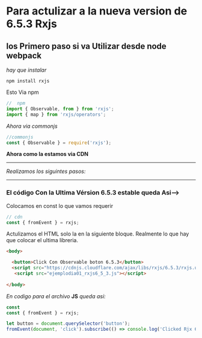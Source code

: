 # Para actulizar a la nueva version de 6.5.3 Rxjs

## los Primero paso si va Utilizar desde node webpack

 *hay que instalar*

```
npm install rxjs

```
Esto Via npm

```js
//  npm 
import { Observable, from } from 'rxjs';
import { map } from 'rxjs/operators';

```
*Ahora via commonjs*

```js
//commonjs
const { Observable } = require('rxjs');

```

**Ahora como la estamos  via CDN**
****
*Realizamos los siguintes pasos:*
****


### El código Con la Ultima Vérsion 6.5.3 estable queda Asi--> 

Colocamos en const lo que vamos requerir


```js
// cdn
const { fromEvent } = rxjs;
```


Actulizamos el HTML solo la en la siguiente bloque. Realmente lo  que hay que colocar el ultima libreria.
```HTML
<body>

  <button>Click Con Observable boton 6.5.3</button>
  <script src="https://cdnjs.cloudflare.com/ajax/libs/rxjs/6.5.3/rxjs.umd.js"></script>
   <script src="ejemplodia01_rxjs6_5_3.js"></script>
   
</body>
```
*En codigo para el archivo* **JS** *queda asi:* 

```js
const
const { fromEvent } = rxjs;

let button = document.querySelector('button'); 
fromEvent(document, 'click').subscribe(() => console.log('Clicked Rjx 6.5.3!'));

```